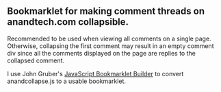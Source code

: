 ## Bookmarklet for making comment threads on anandtech.com collapsible.

Recommended to be used when viewing all comments on a single page. Otherwise, collapsing the first comment may result in an empty comment div since all the comments displayed on the page are replies to the collapsed comment.

I use John Gruber's [JavaScript Bookmarklet Builder](http://daringfireball.net/2007/03/javascript_bookmarklet_builder) to convert anandcollapse.js to a usable bookmarklet.
